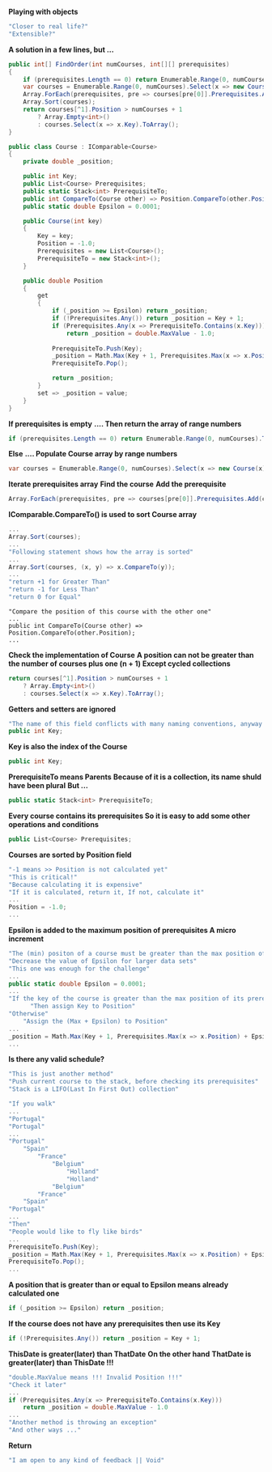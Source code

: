 **Playing with objects**

```csharp
"Closer to real life?" 
"Extensible?"
```

**A solution in a few lines, but ...**

```csharp
public int[] FindOrder(int numCourses, int[][] prerequisites)
{
	if (prerequisites.Length == 0) return Enumerable.Range(0, numCourses).ToArray();
	var courses = Enumerable.Range(0, numCourses).Select(x => new Course(x)).ToArray();
	Array.ForEach(prerequisites, pre => courses[pre[0]].Prerequisites.Add(courses[pre[1]])); 
	Array.Sort(courses);
	return courses[^1].Position > numCourses + 1 
		? Array.Empty<int>() 
		: courses.Select(x => x.Key).ToArray();
}
```

```csharp
public class Course : IComparable<Course>
{
    private double _position;

    public int Key;
    public List<Course> Prerequisites;
    public static Stack<int> PrerequisiteTo;
    public int CompareTo(Course other) => Position.CompareTo(other.Position);
    public static double Epsilon = 0.0001;

    public Course(int key)
    {
        Key = key;
        Position = -1.0;
        Prerequisites = new List<Course>();
        PrerequisiteTo = new Stack<int>();
    }

    public double Position
    {
        get
        {
            if (_position >= Epsilon) return _position;
            if (!Prerequisites.Any()) return _position = Key + 1;
            if (Prerequisites.Any(x => PrerequisiteTo.Contains(x.Key))) 
			    return _position = double.MaxValue - 1.0;
                
            PrerequisiteTo.Push(Key);
            _position = Math.Max(Key + 1, Prerequisites.Max(x => x.Position) + Epsilon);
            PrerequisiteTo.Pop();

            return _position;
        }
        set => _position = value;
    }
}
```

**If prerequisites is empty**
**.... Then return the array of range numbers**

```csharp
if (prerequisites.Length == 0) return Enumerable.Range(0, numCourses).ToArray();
```

**Else**
**.... Populate Course array by range numbers**

```csharp
var courses = Enumerable.Range(0, numCourses).Select(x => new Course(x)).ToArray();
```

**Iterate prerequisites array**
**Find the course**
**Add the prerequisite**

```csharp
Array.ForEach(prerequisites, pre => courses[pre[0]].Prerequisites.Add(courses[pre[1]])); 
```

**IComparable.CompareTo() is used to sort Course array**

```csharp
...
Array.Sort(courses);
...
"Following statement shows how the array is sorted"
...
Array.Sort(courses, (x, y) => x.CompareTo(y));
...
"return +1 for Greater Than"
"return -1 for Less Than"
"return 0 for Equal"
```
```
"Compare the position of this course with the other one"
...
public int CompareTo(Course other) => Position.CompareTo(other.Position);
...
```

**Check the implementation of Course**
**A position can not be greater than the number of courses plus one (n + 1)
Except cycled collections**

```csharp
return courses[^1].Position > numCourses + 1 
    ? Array.Empty<int>() 
    : courses.Select(x => x.Key).ToArray();
```

**Getters and setters are ignored**

```csharp
"The name of this field conflicts with many naming conventions, anyway ..."
public int Key;
```

**Key is also the index of the Course**

```csharp
public int Key;
```

**PrerequisiteTo means Parents**
**Because of it is a collection, its name shuld have been plural**
**But ...**

```csharp
public static Stack<int> PrerequisiteTo;
```

**Every course contains its prerequisites
So it is easy to add some other operations and conditions**

```csharp
public List<Course> Prerequisites;
```

**Courses are sorted by Position field**

```csharp
"-1 means >> Position is not calculated yet"
"This is critical!"
"Because calculating it is expensive"
"If it is calculated, return it, If not, calculate it"
...
Position = -1.0;
...
```

**Epsilon is added to the maximum position of prerequisites
A micro increment**

```csharp
"The (min) positon of a course must be greater than the max position of its prerequisites"
"Decrease the value of Epsilon for larger data sets"
"This one was enough for the challenge"
...
public static double Epsilon = 0.0001;
...
"If the key of the course is greater than the max position of its prerequisites"
      "Then assign Key to Position"
"Otherwise"
	"Assign the (Max + Epsilon) to Position"
...
_position = Math.Max(Key + 1, Prerequisites.Max(x => x.Position) + Epsilon);
...
```

**Is there any valid schedule?**

```csharp
"This is just another method"
"Push current course to the stack, before checking its prerequisites"
"Stack is a LIFO(Last In First Out) collection"

"If you walk"
...
"Portugal" 
"Portugal"
...
"Portugal"
	"Spain"
		"France"
			"Belgium"
				"Holland"
				"Holland"
			"Belgium"
		"France"
	"Spain"
"Portugal"
...
"Then"
"People would like to fly like birds"
...
PrerequisiteTo.Push(Key);
_position = Math.Max(Key + 1, Prerequisites.Max(x => x.Position) + Epsilon);
PrerequisiteTo.Pop();
...
```

**A position that is greater than or equal to Epsilon means already calculated one**

```csharp
if (_position >= Epsilon) return _position;
```

**If the course does not have any prerequisites then use its Key**

```csharp
if (!Prerequisites.Any()) return _position = Key + 1;
```

**ThisDate is greater(later) than ThatDate**
**On the other hand**
**ThatDate is greater(later) than ThisDate
!!!**

```csharp
"double.MaxValue means !!! Invalid Position !!!"
"Check it later"
...
if (Prerequisites.Any(x => PrerequisiteTo.Contains(x.Key))) 
    return _position = double.MaxValue - 1.0
...
"Another method is throwing an exception"
"And other ways ..."
```

**Return**

```csharp
"I am open to any kind of feedback || Void"
```
